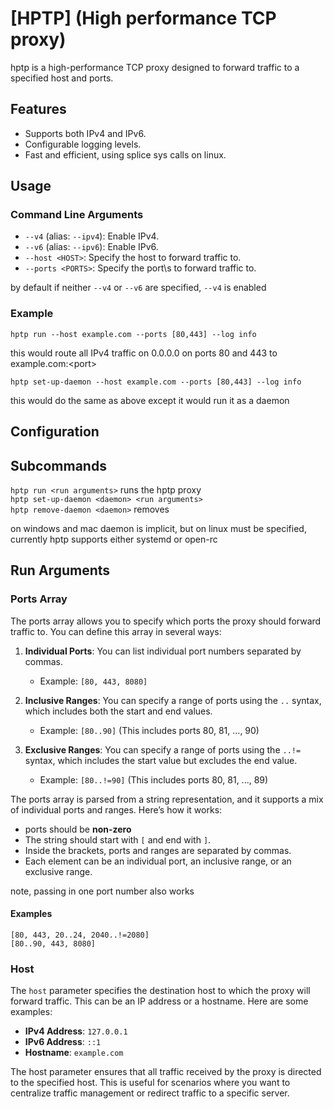 # [HPTP] (High performance TCP proxy)

hptp is a high-performance TCP proxy designed to forward traffic to a specified host and ports.

## Features
- Supports both IPv4 and IPv6.
- Configurable logging levels.
- Fast and efficient, using splice sys calls on linux.

## Usage

### Command Line Arguments

- `--v4` (alias: `--ipv4`): Enable IPv4.
- `--v6` (alias: `--ipv6`): Enable IPv6.
- `--host <HOST>`: Specify the host to forward traffic to.
- `--ports <PORTS>`: Specify the port\s to forward traffic to.

by default if neither `--v4` or `--v6` are specified, `--v4` is enabled

### Example
`hptp run --host example.com --ports [80,443] --log info`

this would route all IPv4 traffic on 0.0.0.0 on ports 80 and 443 to example.com:\<port>

`hptp set-up-daemon --host example.com --ports [80,443] --log info`

this would do the same as above except it would run it as a daemon


## Configuration

## Subcommands

`hptp run <run arguments>` runs the hptp proxy <br>
`hptp set-up-daemon <daemon> <run arguments>`<br>
`hptp remove-daemon <daemon>` removes <br>

on windows and mac daemon is implicit, but on linux must be specified, currently hptp supports either systemd or open-rc

## Run Arguments

### Ports Array

The ports array allows you to specify which ports the proxy should forward traffic to. You can define this array in several ways:

1. **Individual Ports**: You can list individual port numbers separated by commas.
    - Example: `[80, 443, 8080]`

2. **Inclusive Ranges**: You can specify a range of ports using the `..` syntax, which includes both the start and end values.
    - Example: `[80..90]` (This includes ports 80, 81, ..., 90)

3. **Exclusive Ranges**: You can specify a range of ports using the `..!=` syntax, which includes the start value but excludes the end value.
    - Example: `[80..!=90]` (This includes ports 80, 81, ..., 89)

The ports array is parsed from a string representation, and it supports a mix of individual ports and ranges. Here’s how it works:

- ports should be **non-zero**
- The string should start with `[` and end with `]`.
- Inside the brackets, ports and ranges are separated by commas.
- Each element can be an individual port, an inclusive range, or an exclusive range.

note, passing in one port number also works

#### Examples
`[80, 443, 20..24, 2040..!=2080]` <br>
`[80..90, 443, 8080]` <br>

### Host

The `host` parameter specifies the destination host to which the proxy will forward traffic. This can be an IP address or a hostname. Here are some examples:

- **IPv4 Address**: `127.0.0.1`
- **IPv6 Address**: `::1`
- **Hostname**: `example.com`

The host parameter ensures that all traffic received by the proxy is directed to the specified host. This is useful for scenarios where you want to centralize traffic management or redirect traffic to a specific server.
